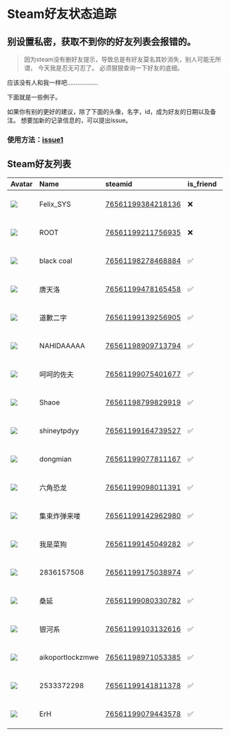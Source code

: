 # Steam好友状态追踪
## 别设置私密，获取不到你的好友列表会报错的。

> 因为steam没有删好友提示，导致总是有好友莫名其妙消失，别人可能无所谓，
> 今天我是忍无可忍了。 必须狠狠查询一下好友的底细。

应该没有人和我一样吧………………

下面就是一些例子。

如果你有别的更好的建议，除了下面的头像，名字，id，成为好友的日期以及备注。 想要加新的记录信息的，可以提出issue。

### 使用方法：[issue1](https://github.com/systemannounce/SteamFriends/issues/1)

## Steam好友列表

| Avatar                                                                            | Name             | steamid                                                                     | is_friend   | BFD                 | Remark   | removed_time        |
|:----------------------------------------------------------------------------------|:-----------------|:----------------------------------------------------------------------------|:------------|:--------------------|:---------|:--------------------|
| ![](https://avatars.steamstatic.com/d41abd4be0b3769e1919802da758591a11639b13.jpg) | Felix_SYS        | [76561199384218136](https://steamcommunity.com/profiles/76561199384218136/) | ❌           | 2022-08-14 01:06:38 |          | 2025-03-08 22:40:32 |
| ![](https://avatars.steamstatic.com/ef15d4fa577672454e11c4dc5fbfa9fc71722ede.jpg) | ROOT             | [76561199211756935](https://steamcommunity.com/profiles/76561199211756935/) | ❌           | 2021-10-02 11:23:03 |          | 2025-03-08 22:40:32 |
| ![](https://avatars.steamstatic.com/738345e90541ec9e092fdad6321ae639eed49e4b.jpg) | black coal       | [76561198278468884](https://steamcommunity.com/profiles/76561198278468884/) | ✅           | 2021-05-14 14:12:42 |          |                     |
| ![](https://avatars.steamstatic.com/d63f717d0eb75a86e9d3eb762e10a7133f6d6a44.jpg) | 唐天洛              | [76561199478165458](https://steamcommunity.com/profiles/76561199478165458/) | ✅           | 2024-08-03 12:10:33 |          |                     |
| ![](https://avatars.steamstatic.com/b8c51203e144aa77ca7236e63dc36f56ca97fd17.jpg) | 道歉二字             | [76561199139256905](https://steamcommunity.com/profiles/76561199139256905/) | ✅           | 2024-08-20 13:18:15 |          |                     |
| ![](https://avatars.steamstatic.com/3c163f61807b882231c7f541ae3a7bd08dddce3f.jpg) | NAHIDAAAAA       | [76561198909713794](https://steamcommunity.com/profiles/76561198909713794/) | ✅           | 2021-04-03 15:09:38 |          |                     |
| ![](https://avatars.steamstatic.com/1294304b43032384bf5f37cb379c2f5342d33370.jpg) | 呵呵的佐夫            | [76561199075401677](https://steamcommunity.com/profiles/76561199075401677/) | ✅           | 2022-11-14 12:08:28 |          |                     |
| ![](https://avatars.steamstatic.com/f445403accbc67ede7b475358785a31d85f37f1a.jpg) | Shaoe            | [76561198799829919](https://steamcommunity.com/profiles/76561198799829919/) | ✅           | 2022-06-18 11:25:06 |          |                     |
| ![](https://avatars.steamstatic.com/fef49e7fa7e1997310d705b2a6158ff8dc1cdfeb.jpg) | shineytpdyy      | [76561199164739527](https://steamcommunity.com/profiles/76561199164739527/) | ✅           | 2021-05-06 04:38:26 |          |                     |
| ![](https://avatars.steamstatic.com/446c47e12fb5ab7e28796288e9b7aa5a615533ad.jpg) | dongmian         | [76561199077811167](https://steamcommunity.com/profiles/76561199077811167/) | ✅           | 2022-12-28 02:56:54 |          |                     |
| ![](https://avatars.steamstatic.com/e0345d95a99a0280d31aaec05676eaad7a125d2c.jpg) | 六角恐龙             | [76561199098011391](https://steamcommunity.com/profiles/76561199098011391/) | ✅           | 2022-08-19 12:45:05 |          |                     |
| ![](https://avatars.steamstatic.com/fef49e7fa7e1997310d705b2a6158ff8dc1cdfeb.jpg) | 集束炸弹来喽           | [76561199142962980](https://steamcommunity.com/profiles/76561199142962980/) | ✅           | 2021-05-08 01:43:46 |          |                     |
| ![](https://avatars.steamstatic.com/cb8a60a7511117a64d5bbd9276ce19f95fbb5649.jpg) | 我是菜狗             | [76561199145049282](https://steamcommunity.com/profiles/76561199145049282/) | ✅           | 2021-06-30 04:29:32 |          |                     |
| ![](https://avatars.steamstatic.com/fef49e7fa7e1997310d705b2a6158ff8dc1cdfeb.jpg) | 2836157508       | [76561199175038974](https://steamcommunity.com/profiles/76561199175038974/) | ✅           | 2022-12-29 07:16:34 |          |                     |
| ![](https://avatars.steamstatic.com/f879774d522812a243e66bf46fffe3446fbee448.jpg) | 桑延               | [76561199080330782](https://steamcommunity.com/profiles/76561199080330782/) | ✅           | 2021-06-27 13:21:06 |          |                     |
| ![](https://avatars.steamstatic.com/2622e8dea5b05747d359e562415b64afcd14540d.jpg) | 银河系              | [76561199103132616](https://steamcommunity.com/profiles/76561199103132616/) | ✅           | 2022-12-29 07:11:27 |          |                     |
| ![](https://avatars.steamstatic.com/cbc910b68a51cfb6b2824ef6f0039b3415b3c7ac.jpg) | aikoportlockzmwe | [76561198971053385](https://steamcommunity.com/profiles/76561198971053385/) | ✅           | 2021-09-30 11:02:10 |          |                     |
| ![](https://avatars.steamstatic.com/fef49e7fa7e1997310d705b2a6158ff8dc1cdfeb.jpg) | 2533372298       | [76561199141811378](https://steamcommunity.com/profiles/76561199141811378/) | ✅           | 2021-05-14 12:54:23 |          |                     |
| ![](https://avatars.steamstatic.com/ccd744edbb55a43da7f2d094a9c41949205ab8e9.jpg) | ErH              | [76561199079443578](https://steamcommunity.com/profiles/76561199079443578/) | ✅           | 2025-03-10 11:31:22 |          |                     |